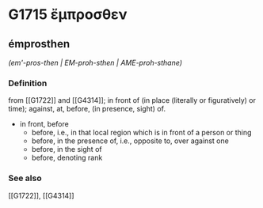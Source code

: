 # G1715 ἔμπροσθεν

## émprosthen

_(em'-pros-then | EM-proh-sthen | AME-proh-sthane)_

### Definition

from [[G1722]] and [[G4314]]; in front of (in place (literally or figuratively) or time); against, at, before, (in presence, sight) of.

- in front, before
  - before, i.e., in that local region which is in front of a person or thing
  - before, in the presence of, i.e., opposite to, over against one
  - before, in the sight of
  - before, denoting rank

### See also

[[G1722]], [[G4314]]

